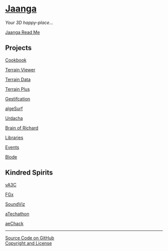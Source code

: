 [Jaanga]( ./index.html 'Woot Woot')
===  
_Your 3D happy-place..._

<p id=rm >
	<a href=JavaScript:displayPage("#readme.md#rm"); >Jaanga Read Me</a>
</p>


## Projects

[Cookbook]( http://jaanga.github.io/cookbook/index.html )

[Terrain Viewer]( http://jaanga.github.io/terrain-viewer/index.html ) 

[Terrain Data]( http://jaanga.github.io/terrain/index.html )  

[Terrain Plus]( http://jaanga.github.io/terrain-plus/index.html ) 

[Gestifcation]( http://jaanga.github.io/gestification/index.html )  

[algeSurf]( http://jaanga.github.io/algesurf/ )  

[Urdacha]( http://jaanga.github.io/urdacha/ )  

[Brain of Richard]( http://jaanga.github.io/brainofrichard/ )

[Libraries]( http://jaanga.github.io/libs/ )

[Events]( http://jaanga.github.io/events/ )

[Blode]( http://jaanga.github.io/blode/ )

## Kindred Spirits

<i class="fa fa-external-link"></i> [vA3C]( http://va3c.github.io/ )  

<i class="fa fa-external-link"></i> [FGx]( http://fgx.github.io/ ) 

<i class="fa fa-external-link"></i> [SoundViz]( http://soundviz.github.io/ )  

<i class="fa fa-external-link"></i> [aTechathon]( http://atechathon.github.io/ )  

<i class="fa fa-external-link"></i> [aeChack]( http://aechack.github.io/ )  
 
<hr>

<i class="fa fa-github"></i> [Source Code on GitHub]( https://github.com/jaanga/jaanga.github.io )  
<i class="fa fa-copy"></i> [Copyright and License]( https://github.com/jaanga/jaanga.github.io/blob/master/jaanga-copyright-and-mit-license.md )
